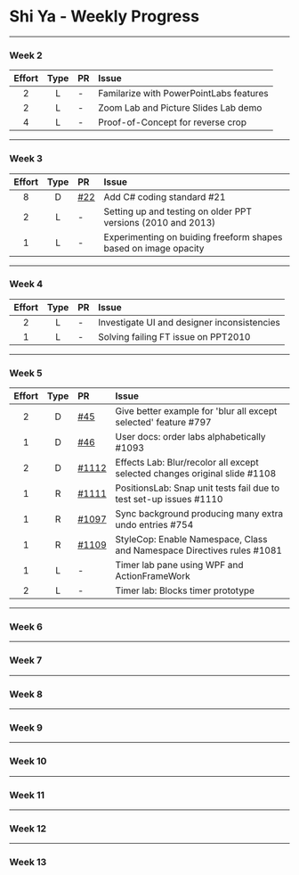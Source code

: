 # Shi Ya - Weekly Progress

---

### Week 2

Effort| Type | PR | Issue
:----:|:----:|:-----------|:------
2 | L | - | Familarize with PowerPointLabs features
2 | L | - | Zoom Lab and Picture Slides Lab demo
4 | L | - | Proof-of-Concept for reverse crop
---
### Week 3

Effort| Type | PR | Issue
:----:|:----:|:-----------|:------
 8 | D | [#22](https://github.com/oss-generic/process/pull/22) | Add C# coding standard #21
 2 | L | - | Setting up and testing on older PPT versions (2010 and 2013)
 1 | L | - | Experimenting on buiding freeform shapes based on image opacity

---
### Week 4
Effort| Type | PR | Issue
:----:|:----:|:-----------|:------
2 | L | - | Investigate UI and designer inconsistencies
1 | L | - | Solving failing FT issue on PPT2010
---
### Week 5
Effort| Type | PR | Issue
:----:|:----:|:-----------|:------
2 | D | [#45](https://github.com/PowerPointLabs/PowerPointLabs-Website/pull/45) | Give better example for 'blur all except selected' feature #797
1 | D | [#46](https://github.com/PowerPointLabs/PowerPointLabs-Website/pull/46) | User docs: order labs alphabetically #1093
2 | D | [#1112](https://github.com/PowerPointLabs/PowerPointLabs/pull/1112) | Effects Lab: Blur/recolor all except selected changes original slide #1108
1 | R | [#1111](https://github.com/PowerPointLabs/PowerPointLabs/pull/1111) | PositionsLab: Snap unit tests fail due to test set-up issues #1110
1 | R | [#1097](https://github.com/PowerPointLabs/PowerPointLabs/pull/1097) | Sync background producing many extra undo entries #754
1 | R | [#1109](https://github.com/PowerPointLabs/PowerPointLabs/pull/1109) | StyleCop: Enable Namespace, Class and Namespace Directives rules #1081
1 | L | - | Timer lab pane using WPF and ActionFrameWork
2 | L | - | Timer lab: Blocks timer prototype
---
### Week 6

---
### Week 7

---
### Week 8

---
### Week 9

---
### Week 10

---
### Week 11

---
### Week 12

---
### Week 13

